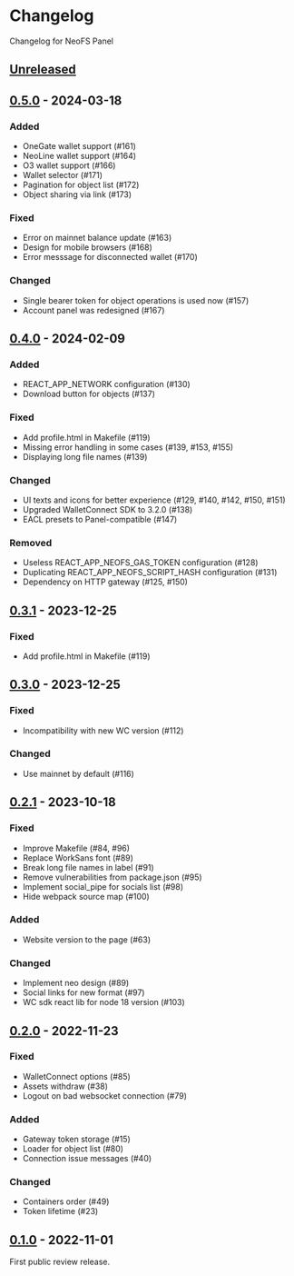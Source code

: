 # Changelog

Changelog for NeoFS Panel

## [Unreleased]

## [0.5.0] - 2024-03-18

### Added
- OneGate wallet support (#161)
- NeoLine wallet support (#164)
- O3 wallet support (#166)
- Wallet selector (#171)
- Pagination for object list (#172)
- Object sharing via link (#173)

### Fixed
- Error on mainnet balance update (#163)
- Design for mobile browsers (#168)
- Error messsage for disconnected wallet (#170)

### Changed
- Single bearer token for object operations is used now (#157)
- Account panel was redesigned (#167)

## [0.4.0] - 2024-02-09

### Added
- REACT_APP_NETWORK configuration (#130)
- Download button for objects (#137)

### Fixed
- Add profile.html in Makefile (#119)
- Missing error handling in some cases (#139, #153, #155)
- Displaying long file names (#139)

### Changed
- UI texts and icons for better experience (#129, #140, #142, #150, #151)
- Upgraded WalletConnect SDK to 3.2.0 (#138)
- EACL presets to Panel-compatible (#147)

### Removed
- Useless REACT_APP_NEOFS_GAS_TOKEN configuration (#128)
- Duplicating REACT_APP_NEOFS_SCRIPT_HASH configuration (#131)
- Dependency on HTTP gateway (#125, #150)

## [0.3.1] - 2023-12-25

### Fixed
- Add profile.html in Makefile (#119)

## [0.3.0] - 2023-12-25

### Fixed
- Incompatibility with new WC version (#112)

### Changed
- Use mainnet by default (#116)

## [0.2.1] - 2023-10-18

### Fixed
- Improve Makefile (#84, #96)
- Replace WorkSans font (#89)
- Break long file names in label (#91)
- Remove vulnerabilities from package.json (#95)
- Implement social_pipe for socials list (#98)
- Hide webpack source map (#100)

### Added
- Website version to the page (#63)

### Changed
- Implement neo design (#89)
- Social links for new format (#97)
- WC sdk react lib for node 18 version (#103)

## [0.2.0] - 2022-11-23

### Fixed
- WalletConnect options (#85)
- Assets withdraw (#38)
- Logout on bad websocket connection (#79)

### Added
- Gateway token storage (#15)
- Loader for object list (#80)
- Connection issue messages (#40)

### Changed
- Containers order (#49)
- Token lifetime (#23)

## [0.1.0] - 2022-11-01

First public review release.


[0.1.0]: https://github.com/nspcc-dev/panel-fs-neo-org/tree/v0.1.0
[0.2.0]: https://github.com/nspcc-dev/panel-fs-neo-org/tree/v0.2.0
[0.2.1]: https://github.com/nspcc-dev/panel-fs-neo-org/tree/v0.2.1
[0.3.0]: https://github.com/nspcc-dev/panel-fs-neo-org/tree/v0.3.0
[0.3.1]: https://github.com/nspcc-dev/panel-fs-neo-org/tree/v0.3.1
[0.4.0]: https://github.com/nspcc-dev/panel-fs-neo-org/tree/v0.4.0
[0.5.0]: https://github.com/nspcc-dev/panel-fs-neo-org/tree/v0.5.0
[Unreleased]: https://github.com/nspcc-dev/panel-fs-neo-org/compare/v0.5.0...master
